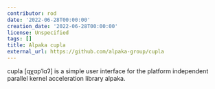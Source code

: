 ```yaml
---
contributor: rod
date: '2022-06-28T00:00:00'
creation_date: '2022-06-28T00:00:00'
license: Unspecified
tags: []
title: Alpaka cupla
external_url: https://github.com/alpaka-group/cupla
---
```


cupla [qχɑpˈlɑʔ] is a simple user interface for the platform independent parallel kernel acceleration library alpaka.
